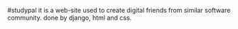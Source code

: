 #studypal 
it is a web-site used to create digital friends from similar software community.
done by django, html and css.
